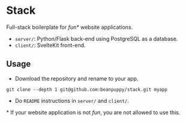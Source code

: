 # Stack

Full-stack boilerplate for *fun\** website applications.

* `server/`: Python/Flask back-end using PostgreSQL as a database.
* `client/`: SvelteKit front-end.

## Usage

* Download the repository and rename to your app.

```
git clone --depth 1 git@github.com:beanpuppy/stack.git myapp
```

* Do `README` instructions in `server/` and `client/`.

\* If your website application is not *fun*, you are not allowed to use this.
